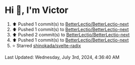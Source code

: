 <h1>Hi 👋, I'm Victor </h1>

<!--RECENT_ACTIVITY:start-->
1. ⬆️ Pushed 1 commit(s) to [BetterLectio/BetterLectio-next](https://github.com/BetterLectio/BetterLectio-next)<br>
2. ⬆️ Pushed 1 commit(s) to [BetterLectio/BetterLectio-next](https://github.com/BetterLectio/BetterLectio-next)<br>
3. ⬆️ Pushed 2 commit(s) to [BetterLectio/BetterLectio-next](https://github.com/BetterLectio/BetterLectio-next)<br>
4. ⬆️ Pushed 1 commit(s) to [BetterLectio/BetterLectio-next](https://github.com/BetterLectio/BetterLectio-next)<br>
5. ⭐ Starred [shinokada/svelte-radix](https://github.com/shinokada/svelte-radix)<br>
<!--RECENT_ACTIVITY:end-->

<!--RECENT_ACTIVITY:last_update-->
Last Updated: Wednesday, July 3rd, 2024, 4:36:40 AM
<!--RECENT_ACTIVITY:last_update_end-->
